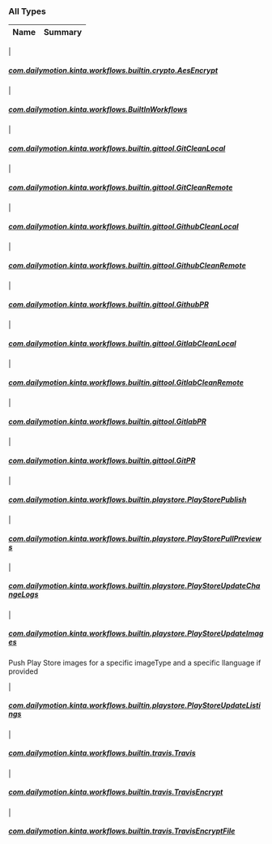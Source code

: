 

### All Types

| Name | Summary |
|---|---|
|

##### [com.dailymotion.kinta.workflows.builtin.crypto.AesEncrypt](../com.dailymotion.kinta.workflows.builtin.crypto/-aes-encrypt/index.md)


|

##### [com.dailymotion.kinta.workflows.BuiltInWorkflows](../com.dailymotion.kinta.workflows/-built-in-workflows/index.md)


|

##### [com.dailymotion.kinta.workflows.builtin.gittool.GitCleanLocal](../com.dailymotion.kinta.workflows.builtin.gittool/-git-clean-local/index.md)


|

##### [com.dailymotion.kinta.workflows.builtin.gittool.GitCleanRemote](../com.dailymotion.kinta.workflows.builtin.gittool/-git-clean-remote/index.md)


|

##### [com.dailymotion.kinta.workflows.builtin.gittool.GithubCleanLocal](../com.dailymotion.kinta.workflows.builtin.gittool/-github-clean-local.md)


|

##### [com.dailymotion.kinta.workflows.builtin.gittool.GithubCleanRemote](../com.dailymotion.kinta.workflows.builtin.gittool/-github-clean-remote.md)


|

##### [com.dailymotion.kinta.workflows.builtin.gittool.GithubPR](../com.dailymotion.kinta.workflows.builtin.gittool/-github-p-r.md)


|

##### [com.dailymotion.kinta.workflows.builtin.gittool.GitlabCleanLocal](../com.dailymotion.kinta.workflows.builtin.gittool/-gitlab-clean-local.md)


|

##### [com.dailymotion.kinta.workflows.builtin.gittool.GitlabCleanRemote](../com.dailymotion.kinta.workflows.builtin.gittool/-gitlab-clean-remote.md)


|

##### [com.dailymotion.kinta.workflows.builtin.gittool.GitlabPR](../com.dailymotion.kinta.workflows.builtin.gittool/-gitlab-p-r.md)


|

##### [com.dailymotion.kinta.workflows.builtin.gittool.GitPR](../com.dailymotion.kinta.workflows.builtin.gittool/-git-p-r/index.md)


|

##### [com.dailymotion.kinta.workflows.builtin.playstore.PlayStorePublish](../com.dailymotion.kinta.workflows.builtin.playstore/-play-store-publish/index.md)


|

##### [com.dailymotion.kinta.workflows.builtin.playstore.PlayStorePullPreviews](../com.dailymotion.kinta.workflows.builtin.playstore/-play-store-pull-previews/index.md)


|

##### [com.dailymotion.kinta.workflows.builtin.playstore.PlayStoreUpdateChangeLogs](../com.dailymotion.kinta.workflows.builtin.playstore/-play-store-update-change-logs/index.md)


|

##### [com.dailymotion.kinta.workflows.builtin.playstore.PlayStoreUpdateImages](../com.dailymotion.kinta.workflows.builtin.playstore/-play-store-update-images/index.md)

Push Play Store images for a specific imageType and a specific llanguage if provided


|

##### [com.dailymotion.kinta.workflows.builtin.playstore.PlayStoreUpdateListings](../com.dailymotion.kinta.workflows.builtin.playstore/-play-store-update-listings/index.md)


|

##### [com.dailymotion.kinta.workflows.builtin.travis.Travis](../com.dailymotion.kinta.workflows.builtin.travis/-travis/index.md)


|

##### [com.dailymotion.kinta.workflows.builtin.travis.TravisEncrypt](../com.dailymotion.kinta.workflows.builtin.travis/-travis-encrypt/index.md)


|

##### [com.dailymotion.kinta.workflows.builtin.travis.TravisEncryptFile](../com.dailymotion.kinta.workflows.builtin.travis/-travis-encrypt-file/index.md)


